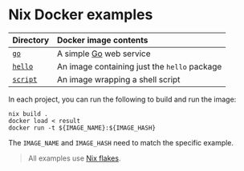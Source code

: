 # Nix Docker examples

| Directory             | Docker image contents                        |
| :-------------------- | :------------------------------------------- |
| [`go`](./go/)         | A simple [Go] web service                    |
| [`hello`](./hello/)   | An image containing just the `hello` package |
| [`script`](./script/) | An image wrapping a shell script             |

In each project, you can run the following to build and run the image:

```shell
nix build .
docker load < result
docker run -t ${IMAGE_NAME}:${IMAGE_HASH}
```

The `IMAGE_NAME` and `IMAGE_HASH` need to match the specific example.

> All examples use [Nix flakes][flakes].

[flakes]: https://nixos.wiki/wiki/Flakes
[go]: https://golang.org
